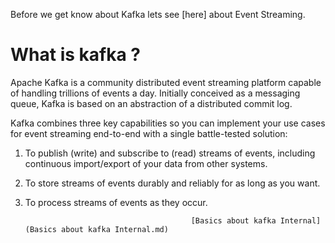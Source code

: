 Before we get know about Kafka lets see [here] about Event Streaming.

# What is kafka ?
Apache Kafka is a community distributed event streaming platform capable of handling trillions of events a day. Initially conceived as a messaging queue, Kafka is based on an abstraction of a distributed commit log.

Kafka combines three key capabilities so you can implement your use cases for event streaming end-to-end with a single battle-tested solution:

1. To publish (write) and subscribe to (read) streams of events, including continuous import/export of your data from other systems.
2. To store streams of events durably and reliably for as long as you want.
3. To process streams of events as they occur.

                                            [Basics about kafka Internal](Basics about kafka Internal.md)